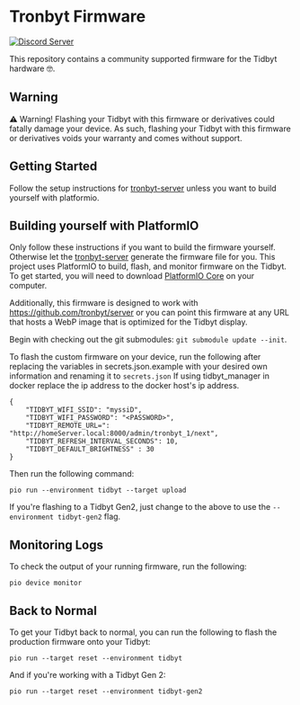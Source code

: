 # Tronbyt Firmware

[![Discord Server](https://img.shields.io/discord/928484660785336380?style=flat-square)](https://discord.gg/r45MXG4kZc)

This repository contains a community supported firmware for the Tidbyt hardware 🤓.

## Warning

⚠️ Warning! Flashing your Tidbyt with this firmware or derivatives could fatally
damage your device. As such, flashing your Tidbyt with this firmware or
derivatives voids your warranty and comes without support.

## Getting Started

Follow the setup instructions for [tronbyt-server][3] unless you want to build yourself with platformio.

## Building yourself with PlatformIO

Only follow these instructions if you want to build the firmware yourself. Otherwise let the [tronbyt-server][3] generate the firmware file for you.
This project uses PlatformIO to build, flash, and monitor firmware on the Tidbyt.
To get started, you will need to download [PlatformIO Core][2] on your computer.

Additionally, this firmware is designed to work with https://github.com/tronbyt/server or
you can point this firmware at any URL that hosts a WebP image that is optimized for the Tidbyt display.

Begin with checking out the git submodules: `git submodule update --init`.

To flash the custom firmware on your device, run the following after replacing
the variables in secrets.json.example with your desired own information and renaming it to `secrets.json`
If using tidbyt_manager in docker replace the ip address to the docker host's ip address.

```
{
    "TIDBYT_WIFI_SSID": "myssiD",
    "TIDBYT_WIFI_PASSWORD": "<PASSWORD>",
    "TIDBYT_REMOTE_URL=": "http://homeServer.local:8000/admin/tronbyt_1/next",
    "TIDBYT_REFRESH_INTERVAL_SECONDS": 10,
    "TIDBYT_DEFAULT_BRIGHTNESS" : 30
}
```

Then run the following command:

```
pio run --environment tidbyt --target upload
```

If you're flashing to a Tidbyt Gen2, just change to the above to use
the `--environment tidbyt-gen2` flag.

## Monitoring Logs

To check the output of your running firmware, run the following:

```
pio device monitor
```

## Back to Normal

To get your Tidbyt back to normal, you can run the following to flash the
production firmware onto your Tidbyt:

```
pio run --target reset --environment tidbyt
```

And if you're working with a Tidbyt Gen 2:

```
pio run --target reset --environment tidbyt-gen2
```

[1]: https://github.com/tidbyt/pixlet
[2]: https://docs.platformio.org/en/latest/core/installation/index.html
[3]: https://github.com/tronbyt/server
